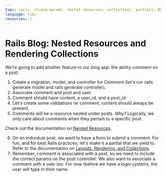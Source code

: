 ```yaml
---
tags: rails, strong params, nested resources, collections, partials, REST
language: ruby
resources: 1
---
```


# Rails Blog: Nested Resources and Rendering Collections

We're going to add another feature to our blog app: the ability comment on a post.

1. Create a migration, model, and controller for Comment (let's run rails generate model and rails generate controller).
2. Associate comment and post and user.
3. Comment should have content, a user_id, and a post_id.
4. Let's create some validations on comment; content should always be present.
5. Comments will be a resource nested under posts. Why? Logically, we only care about comments when they pertain to a specific post.

Check out the documentation on [Nested Resources](http://guides.rubyonrails.org/routing.html#nested-resources).

6. On an individual post, we want to have a form to submit a comment. For fun, and for best Rails practices, let's make it a partial that we yield to.  Refer to the documentation on [Layouts, Rendering, and Collections](http://guides.rubyonrails.org/layouts_and_rendering.html#understanding-yield).
7. Remember, comment is associated with a post, so we need to include the correct params on the post controller. We also want to associate a comment with a user too. For now (before we have a login system), the user will type in their name.

